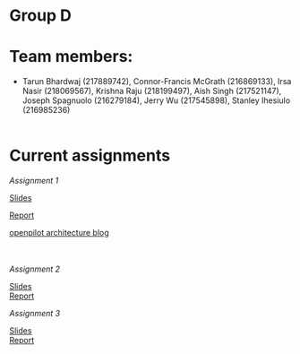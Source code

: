 # **Group D**
# Team members:
- Tarun Bhardwaj (217889742), Connor-Francis McGrath (216869133), Irsa Nasir (218069567), Krishna Raju (218199497), Aish Singh (217521147), Joseph Spagnuolo (216279184), Jerry Wu (217545898), Stanley Ihesiulo (216985236)
<br/><br/>


# **Current assignments**

*Assignment 1*

[Slides](https://docs.google.com/presentation/d/1Rpraoiqaj5pmtbqbve6ow8nsezWJx89fT4k6OwQZZuI/edit?usp=sharing)<br/>

[Report](https://github.com/jerrywu071/4314website/blob/main/Assignment1Report/report.pdf)<br/>

[openpilot architecture blog](https://blog.comma.ai/openpilot-in-2021/)<br/><br/><br/>

*Assignment 2*

[Slides](https://docs.google.com/presentation/d/19STPAHv-Y_OeXgPuccnXLGa-PCJoT05QzUAIgsVeCAs/edit?usp=sharing) <br/>
[Report](https://github.com/jerrywu071/4314website/blob/main/Assignment2Report/main.pdf) <br/>

*Assignment 3*

[Slides](https://docs.google.com/presentation/d/1pbh4wAjR5YuoP3K4Yr5eAQ4UQhyYb31N_rXiQgHQjfA/edit?usp=sharing)<br/>
[Report](https://github.com/jerrywu071/4314website/blob/main/Assignment3Report/4314_assignment_3.pdf)
